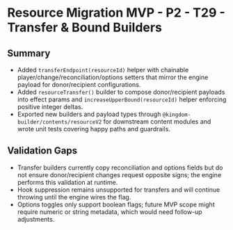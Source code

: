 # Resource Migration MVP - P2 - T29 - Transfer & Bound Builders

## Summary

- Added `transferEndpoint(resourceId)` helper with chainable player/change/reconciliation/options setters that mirror the engine payload for donor/recipient configurations.
- Added `resourceTransfer()` builder to compose donor/recipient payloads into effect params and `increaseUpperBound(resourceId)` helper enforcing positive integer deltas.
- Exported new builders and payload types through `@kingdom-builder/contents/resourceV2` for downstream content modules and wrote unit tests covering happy paths and guardrails.

## Validation Gaps

- Transfer builders currently copy reconciliation and options fields but do not ensure donor/recipient changes request opposite signs; the engine performs this validation at runtime.
- Hook suppression remains unsupported for transfers and will continue throwing until the engine wires the flag.
- Options toggles only support boolean flags; future MVP scope might require numeric or string metadata, which would need follow-up adjustments.
